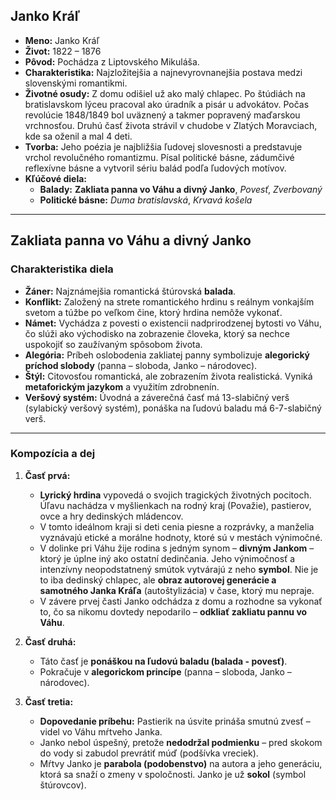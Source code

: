 ## Janko Kráľ

* **Meno:** Janko Kráľ
* **Život:** 1822 – 1876
* **Pôvod:** Pochádza z Liptovského Mikuláša.
* **Charakteristika:** Najzložitejšia a najnevyrovnanejšia postava medzi slovenskými romantikmi.
* **Životné osudy:** Z domu odišiel už ako malý chlapec. Po štúdiách na bratislavskom lýceu pracoval ako úradník a pisár u advokátov. Počas revolúcie 1848/1849 bol uväznený a takmer popravený maďarskou vrchnosťou. Druhú časť života strávil v chudobe v Zlatých Moravciach, kde sa oženil a mal 4 deti.
* **Tvorba:** Jeho poézia je najbližšia ľudovej slovesnosti a predstavuje vrchol revolučného romantizmu. Písal politické básne, zádumčivé reflexívne básne a vytvoril sériu balád podľa ľudových motívov.
* **Kľúčové diela:**
    * **Balady:** **Zakliata panna vo Váhu a divný Janko**, *Povesť*, *Zverbovaný*
    * **Politické básne:** *Duma bratislavská*, *Krvavá košela*

---

## Zakliata panna vo Váhu a divný Janko

### Charakteristika diela

* **Žáner:** Najznámejšia romantická štúrovská **balada**.
* **Konflikt:** Založený na strete romantického hrdinu s reálnym vonkajším svetom a túžbe po veľkom čine, ktorý hrdina nemôže vykonať.
* **Námet:** Vychádza z povesti o existencii nadprirodzenej bytosti vo Váhu, čo slúži ako východisko na zobrazenie človeka, ktorý sa nechce uspokojiť so zaužívaným spôsobom života.
* **Alegória:** Príbeh oslobodenia zakliatej panny symbolizuje **alegorický príchod slobody** (panna – sloboda, Janko – národovec).
* **Štýl:** Citovosťou romantická, ale zobrazením života realistická. Vyniká **metaforickým jazykom** a využitím zdrobnenín.
* **Veršový systém:** Úvodná a záverečná časť má 13-slabičný verš (sylabický veršový systém), ponáška na ľudovú baladu má 6-7-slabičný verš.

---

### Kompozícia a dej

1.  **Časť prvá:**
    * **Lyrický hrdina** vypovedá o svojich tragických životných pocitoch. Úľavu nachádza v myšlienkach na rodný kraj (Považie), pastierov, ovce a hry dedinských mládencov.
    * V tomto ideálnom kraji si deti cenia piesne a rozprávky, a manželia vyznávajú etické a morálne hodnoty, ktoré sú v mestách výnimočné.
    * V dolinke pri Váhu žije rodina s jedným synom – **divným Jankom** – ktorý je úplne iný ako ostatní dedinčania. Jeho výnimočnosť a intenzívny neopodstatnený smútok vytvárajú z neho **symbol**. Nie je to iba dedinský chlapec, ale **obraz autorovej generácie a samotného Janka Kráľa** (autoštylizácia) v čase, ktorý mu nepraje.
    * V závere prvej časti Janko odchádza z domu a rozhodne sa vykonať to, čo sa nikomu dovtedy nepodarilo – **odkliať zakliatu pannu vo Váhu**.

2.  **Časť druhá:**
    * Táto časť je **ponáškou na ľudovú baladu (balada - povesť)**.
    * Pokračuje v **alegorickom princípe** (panna – sloboda, Janko – národovec).

3.  **Časť tretia:**
    * **Dopovedanie príbehu:** Pastierik na úsvite prináša smutnú zvesť – videl vo Váhu mŕtveho Janka.
    * Janko nebol úspešný, pretože **nedodržal podmienku** – pred skokom do vody si zabudol prevrátiť múď (podšívka vreciek).
    * Mŕtvy Janko je **parabola (podobenstvo)** na autora a jeho generáciu, ktorá sa snaží o zmeny v spoločnosti. Janko je už **sokol** (symbol štúrovcov).
